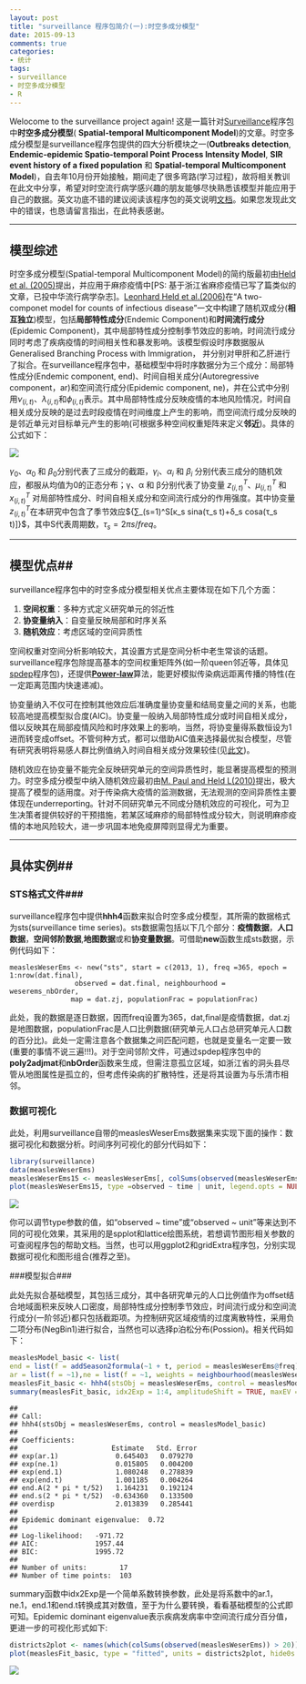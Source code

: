 ```yaml
---
layout: post
title: "surveillance 程序包简介(一):时空多成分模型"
date: 2015-09-13
comments: true
categories: 
- 统计
tags:
- surveillance
- 时空多成分模型
- R
---
```

 

Welocome to the surveillance project again! 这是一篇针对[Surveillance](http://surveillance.r-forge.r-project.org/)程序包中**时空多成分模型**( **Spatial-temporal Multicomponent Model**)的文章。时空多成分模型是surveillance程序包提供的四大分析模块之一(**Outbreaks detection**, **Endemic-epidemic Spatio-temporal Point Process Intensity Model**, **SIR event history of a fixed population** 和 **Spatial-temporal Multicomponent Model**)，自去年10月份开始接触，期间走了很多弯路(学习过程)，故将相关教训在此文中分享，希望对时空流行病学感兴趣的朋友能够尽快熟悉该模型并能应用于自己的数据。英文功底不错的建议阅读该程序包的英文说明[文档](http://arxiv.org/pdf/1411.0416.pdf)。如果您发现此文中的错误，也恳请留言指出，在此特表感谢。

---------------------------------------------------------------------------

## 模型综述 ##

时空多成分模型(Spatial-temporal Multicomponent Model)的简约版最初由[Held et al. (2005)](http://www.researchgate.net/profile/Michael_Hoehle/publication/45138457_A_statistical_framework_for_the_analysis_of_multivariate_infectious_disease_surveillance_data/links/0c960520b310bb8378000000.pdf)提出，并应用于麻疹疫情中[PS: 基于浙江省麻疹疫情已写了篇类似的文章，已投中华流行病学杂志]。[Leonhard Held et al.(2006)](http://biostatistics.oxfordjournals.org/content/7/3/422.full)在“A two-componet model for counts of infectious disease”一文中构建了随机双成分(**相互独立**)模型，包括**局部特性成分**(Endemic Component)和**时间流行成分**(Epidemic  Component)，其中局部特性成分控制季节效应的影响，时间流行成分同时考虑了疾病疫情的时间相关性和暴发影响。该模型假设时序数据服从Generalised Branching Process with Immigration，
并分别对甲肝和乙肝进行了拟合。在surveillance程序包中，基础模型中将时序数据分为三个成分：局部特性成分(Endemic component, end)、时间自相关成分(Autoregressive component，ar)和空间流行成分(Epidemic component, ne)，并在公式中分别用$ν_(i,t)$、$λ_(i,t)$和$ϕ_(i,t)$表示。其中局部特性成分反映疫情的本地风险情况，时间自相关成分反映的是过去时段疫情在时间维度上产生的影响，而空间流行成分反映的是邻近单元对目标单元产生的影响(可根据多种空间权重矩阵来定义**邻近**)。具体的公式如下：

![](https://raw.githubusercontent.com/Spatial-R/cn/gh-pages/images/MulticomponentModel/Mathjax.png)

$γ_0$、$α_0$  和 $β_0$分别代表了三成分的截距，$γ_i$、$α_i$  和 $β_i$ 分别代表三成分的随机效应，都服从均值为0的正态分布；γ、α 和 β分别代表了协变量 $z_(i,t)^T$、$μ_(i,t)^T$  和 $x_(i,t)^T$ 对局部特性成分、时间自相关成分和空间流行成分的作用强度。其中协变量$z_(i,t)^T$在本研究中包含了季节效应${∑_(s=1)^S[κ_s  sina(τ_s t)+δ_s cosa(τ_s t)]}$，其中S代表周期数，$τ_s=2πs/freq$。

-----------------------------------------------------

## 模型优点##

surveillance程序包中的时空多成分模型相关优点主要体现在如下几个方面：  

   1. **空间权重**：多种方式定义研究单元的邻近性  
   2. **协变量纳入**：自变量反映局部和时序关系  
   3. **随机效应**：考虑区域的空间异质性  
   
空间权重对空间分析影响较大，其设置方式是空间分析中老生常谈的话题。surveillance程序包除提高基本的空间权重矩阵外(如一阶queen邻近等，具体见[spdep](https://cran.r-project.org/web/packages/spdep/index.html)程序包)，还提供[**Power-law**](http://www.medscape.com/medline/abstract/24843881)算法，能更好模拟传染病远距离传播的特性(在一定距离范围内快速递减)。

协变量纳入不仅可在控制其他效应后准确度量协变量和结局变量之间的关系，也能较高地提高模型拟合度(AIC)。协变量一般纳入局部特性成分或时间自相关成分，借以反映其在局部疫情风险和时序效果上的影响，当然，将协变量得系数恒设为1进而转变成offset。不管何种方式，都可以借助AIC值来选择最优拟合模型，尽管有研究表明将易感人群比例值纳入时间自相关成分效果较佳(见[此文](http://journals.cambridge.org/article_S0950268810001664))。 

随机效应在协变量不能完全反映研究单元的空间异质性时，能显著提高模型的预测力。时空多成分模型中纳入随机效应最初由[M. Paul and Held L(2010)](http://onlinelibrary.wiley.com/doi/10.1002/sim.4177/abstract)提出，极大提高了模型的适用度。对于传染病大疫情的监测数据，无法观测的空间异质性主要体现在underreporting。针对不同研究单元不同成分随机效应的可视化，可为卫生决策者提供较好的干预措施，若某区域麻疹的局部特性成分较大，则说明麻疹疫情的本地风险较大，进一步巩固本地免疫屏障则显得尤为重要。

--------------------------------------------------------

## 具体实例##

### STS格式文件###

surveillance程序包中提供**hhh4**函数来拟合时空多成分模型，其所需的数据格式为sts(surveillance time series)。sts数据需包括以下几个部分：**疫情数据**，**人口数据**，**空间邻阶数据**,**地图数据**或和**协变量数据**。可借助**new**函数生成sts数据，示例代码如下：

    measlesWeserEms <- new("sts", start = c(2013, 1), freq =365, epoch = 1:nrow(dat.final),
                    observed = dat.final, neighbourhood = weserems_nbOrder,
                   map = dat.zj, populationFrac = populationFrac)

此处，我的数据是逐日数据，因而freq设置为365，dat,final是疫情数据，dat.zj是地图数据，populationFrac是人口比例数据(研究单元人口占总研究单元人口数的百分比)。此处一定需注意各个数据集之间匹配问题，也就是变量名一定要一致(重要的事情不说三遍!!!)。对于空间邻阶文件，可通过spdep程序包中的**poly2adjmat**和**nbOrder**函数来生成，但需注意孤立区域，如浙江省的洞头县尽管从地图属性是孤立的，但考虑传染病的扩散特性，还是将其设置为与乐清市相邻。

### 数据可视化 ####
此处，利用surveillance自带的measlesWeserEms数据集来实现下面的操作：数据可视化和数据分析。时间序列可视化的部分代码如下：  


```r
library(surveillance)
data(measlesWeserEms)
measlesWeserEms15 <- measlesWeserEms[, colSums(observed(measlesWeserEms)) > 6]
plot(measlesWeserEms15, type =observed ~ time | unit, legend.opts = NULL)
```

![](https://raw.githubusercontent.com/Spatial-R/cn/gh-pages/images/MulticomponentModel/visualization-1.png)

你可以调节type参数的值，如“observed ~ time”或“observed ~ unit”等来达到不同的可视化效果，其采用的是spplot和lattice绘图系统，若想调节图形相关参数的可查阅程序包的帮助文档。当然，也可以用ggplot2和gridExtra程序包，分别实现数据可视化和图形组合(推荐之至)。

###模型拟合###

此处先拟合基础模型，其包括三成分，其中各研究单元的人口比例值作为offset结合地域面积来反映人口密度，局部特性成分控制季节效应，时间流行成分和空间流行成分(一阶邻近)都只包括截距项。为控制研究区域疫情的过度离散特性，采用负二项分布(NegBin1)进行拟合，当然也可以选择p泊松分布(Possion)。相关代码如下：


```r
measlesModel_basic <- list( 
end = list(f = addSeason2formula(~1 + t, period = measlesWeserEms@freq),offset = population(measlesWeserEms)), 
ar = list(f = ~1),ne = list(f = ~1, weights = neighbourhood(measlesWeserEms) == 1), family = "NegBin1")
measlesFit_basic <- hhh4(stsObj = measlesWeserEms, control = measlesModel_basic)
summary(measlesFit_basic, idx2Exp = 1:4, amplitudeShift = TRUE, maxEV = TRUE)
```

```
## 
## Call: 
## hhh4(stsObj = measlesWeserEms, control = measlesModel_basic)
## 
## Coefficients:
##                       Estimate   Std. Error
## exp(ar.1)              0.645403   0.079270 
## exp(ne.1)              0.015805   0.004200 
## exp(end.1)             1.080248   0.278839 
## exp(end.t)             1.001185   0.004264 
## end.A(2 * pi * t/52)   1.164231   0.192124 
## end.s(2 * pi * t/52)  -0.634360   0.133500 
## overdisp               2.013839   0.285441 
## 
## Epidemic dominant eigenvalue:  0.72 
## 
## Log-likelihood:   -971.72 
## AIC:              1957.44 
## BIC:              1995.72 
## 
## Number of units:        17 
## Number of time points:  103
```
summary函数中idx2Exp是一个简单系数转换参数，此处是将系数中的ar.1，ne.1，end.1和end.t转换成其对数值，至于为什么要转换，看看基础模型的公式即可知。Epidemic dominant eigenvalue表示疾病发病率中空间流行成分百分值，更进一步的可视化形式如下:


```r
districts2plot <- names(which(colSums(observed(measlesWeserEms)) > 20))
plot(measlesFit_basic, type = "fitted", units = districts2plot, hide0s = TRUE)
```
![](https://raw.githubusercontent.com/Spatial-R/cn/gh-pages/images/MulticomponentModel/visualization-2.png)



